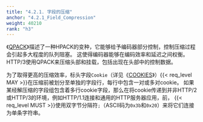 ```yaml
---
title: "4.2.1. 字段的压缩"
anchor: "4.2.1_Field_Compression"
weight: 40210
rank: "h3"
---
```


《[QPACK]()》描述了一种HPACK的变种，它能够给予编码器部分控制，控制压缩过程会引起多大程度的队列阻塞。
这使得编码器能够在编码效率和延迟之间权衡。
HTTP/3使用QPACK来压缩头部和挂载，包括出现在头部中的控制数据。

为了取得更高的压缩效率，标头字段`Cookie`（详见《[COOKIES]()》）{{< req_level MAY >}}在压缩前被划分至单独的字段行，每行中包含一对或多对cookie。
如果某经解压缩的字段组包含着多行cookie字段，那么在将cookie传递到并非HTTP/2或HTTP/3的环境，例如HTTP/1.1连接和通用的HTTP服务器应用，前， {{< req_level MUST >}}使用双字节分隔符`;`（ASCII码为`0x3b`和`0x20`）来将它们连接为单条字符串。
